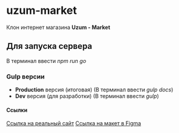 # uzum-market

Клон интернет магазина **Uzum - Market**

## Для запуска сервера
В терминал ввести *npm run go*

### Gulp версии
- **Production** версия (итоговая) (В терминал ввести *gulp docs*)
- **Dev** версия (для разработки) (В терминал ввести *gulp*)

#### Ссылки
[Ссылка на реальный сайт](https://uzum.uz/ru)
[Ссылка на макет в Figma](https://www.figma.com/file/whaTvxdfeoJ9uQzjwoGHQw/Uzum.uz?node-id=1%3A31&mode=dev)
